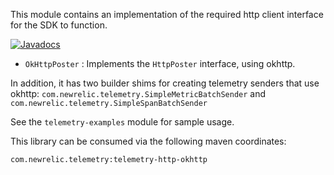 This module contains an implementation of the required http client interface for the SDK to function.

[![Javadocs][javadoc-image]][javadoc-url]

* `OkHttpPoster` : Implements the `HttpPoster` interface, using okhttp.

In addition, it has two builder shims for creating telemetry senders that use okhttp:
`com.newrelic.telemetry.SimpleMetricBatchSender` and `com.newrelic.telemetry.SimpleSpanBatchSender`

See the `telemetry-examples` module for sample usage.

This library can be consumed via the following maven coordinates:

`com.newrelic.telemetry:telemetry-http-okhttp`

[javadoc-image]: https://www.javadoc.io/badge/com.newrelic.telemetry/telemetry-http-okhttp.svg
[javadoc-url]: https://www.javadoc.io/doc/com.newrelic.telemetry/telemetry-http-okhttp